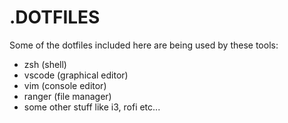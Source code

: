 # .DOTFILES
Some of the dotfiles included here are being used by these tools:

- zsh (shell)
- vscode (graphical editor)
- vim (console editor)
- ranger (file manager)
- some other stuff like i3, rofi etc...
